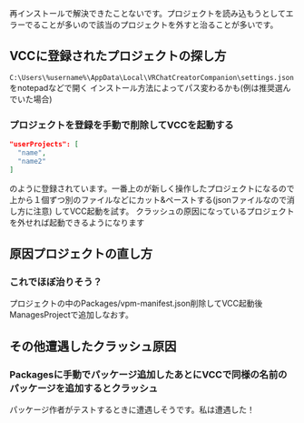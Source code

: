 再インストールで解決できたことないです。プロジェクトを読み込もうとしてエラーでることが多いので該当のプロジェクトを外すと治ることが多いです。

## VCCに登録されたプロジェクトの探し方

`C:\Users\%username%\AppData\Local\VRChatCreatorCompanion\settings.json`をnotepadなどで開く
インストール方法によってパス変わるかも(例は推奨選んでいた場合)

### プロジェクトを登録を手動で削除してVCCを起動する

```json
"userProjects": [
  "name",
  "name2"
]
```
のように登録されています。一番上のが新しく操作したプロジェクトになるので上から１個ずつ別のファイルなどにカット&ペーストする(jsonファイルなので消し方に注意)
してVCC起動を試す。
クラッシュの原因になっているプロジェクトを外せれば起動できるようになります

## 原因プロジェクトの直し方

### これでほぼ治りそう？
プロジェクトの中のPackages/vpm-manifest.json削除してVCC起動後ManagesProjectで追加しなおす。

## その他遭遇したクラッシュ原因
###  Packagesに手動でパッケージ追加したあとにVCCで同様の名前のパッケージを追加するとクラッシュ
パッケージ作者がテストするときに遭遇しそうです。私は遭遇した！
